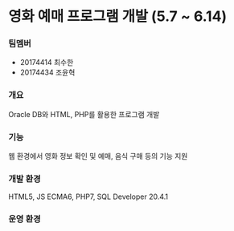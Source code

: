 # 영화 예매 프로그램 개발 (5.7 ~ 6.14)
### 팀멤버
+ 20174414 최수한
+ 20174434 조윤혁
### 개요
Oracle DB와 HTML, PHP를 활용한 프로그램 개발
### 기능
웹 환경에서 영화 정보 확인 및 예매, 음식 구매 등의 기능 지원
### 개발 환경
HTML5, JS ECMA6, PHP7, SQL Developer 20.4.1
### 운영 환경

